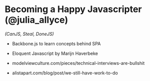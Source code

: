 # Becoming a Happy Javascripter (@julia_allyce)
*(CanJS, Steal, DoneJS)*

- Backbone.js to learn concepts behind SPA
- Eloquent Javascript by Marijn Haverbeke

- modelviewculture.com/pieces/technical-interviews-are-bullshit
- alistapart.com/blog/post/we-still-have-work-to-do
